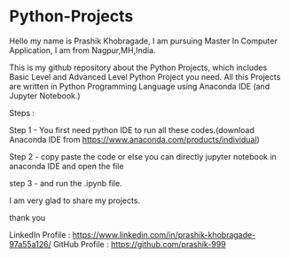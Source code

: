 # Python-Projects

Hello my name is Prashik Khobragade,
I am pursuing Master In Computer Application,
I am from Nagpur,MH,India.

This is my github repository about the Python Projects, which includes Basic Level and Advanced Level Python Project you need.
All this Projects are written in Python Programming Language using Anaconda IDE (and Jupyter Notebook.)


Steps : 

Step 1 - You first need python IDE to run all these codes.(download Anaconda IDE from https://www.anaconda.com/products/individual)

Step 2 - copy paste the code or else you can directly jupyter notebook in anaconda IDE and open the file 

step 3 - and run the .ipynb file.



I am very glad to share my projects.

thank you


LinkedIn Profile : https://www.linkedin.com/in/prashik-khobragade-97a55a126/
GitHub Profile : https://github.com/prashik-999

